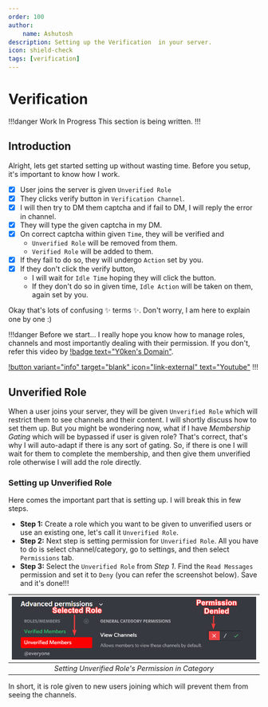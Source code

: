 ```yaml
---
order: 100
author:
    name: Ashutosh
description: Setting up the Verification  in your server.
icon: shield-check
tags: [verification]
---
```


# Verification

!!!danger Work In Progress
This section is being written.
!!!
## Introduction
Alright, lets get started setting up without wasting time. Before you setup, it's important to know how I work.

- [X] User joins the server is given `Unverified Role`
- [X] They clicks verify button in `Verification Channel`.
- [X] I will then try to DM them captcha and if fail to DM, I will reply the error in channel.
- [X] They will type the given captcha in my DM.
- [X] On correct captcha within given `Time`, they will be verified and 
    - `Unverified Role` will be removed from them.
    - `Verified Role` will be added to them.
- [X] If they fail to do so, they will undergo `Action` set by you.
- [X] If they don't click the verify button,
    - I will wait for `Idle Time` hoping they will click the button.
    - If they don't do so in given time, `Idle Action` will be taken on them, again set by you.

Okay that's lots of  confusing :sparkles: terms :sparkles:. Don't worry, I am here to explain one by one :)

!!!danger Before we start...
I really hope you know how to manage roles, channels and most importantly dealing with their permission. If you don't, refer this video by [!badge text="Y0ken's Domain"](https://www.youtube.com/channel/UC4negHehVJxHKwnxX5dck5g). 

[!button variant="info" target="blank" icon="link-external" text="Youtube"](https://www.youtube.com/watch?v=X1MGtTJWytg)
!!!

## Unverified Role
When a user joins your server, they will be given `Unverified Role` which will restrict them to see channels and their content. I will shortly discuss how to set them up. But you might be wondering now, what if I have *Membership Gating* which will be bypassed if user is given role?  That's correct, that's why I will auto-adapt if there is any sort of gating. So, if there is one I will wait for them to complete the membership, and then give them unverified role otherwise I will add the role directly.

### Setting up Unverified Role
Here comes the important part that is setting up. I will break this in few steps.
- **Step 1:**
    Create a role which you want to be given to unverified users or use an existing one, let's call it `Unverified Role`.
- **Step 2:**
    Next step is setting permission for `Unverified Role`. All you have to do is select channel/category, go to settings, and then select `Permissions` tab.
- **Step 3:**
    Select the `Unverified Role` from *Step 1*. Find the `Read Messages` permission and set it to `Deny` (you can refer the screenshot below). Save and it's done!!!

| ![Unverified Role](../resources/images/UnverifiedRole.png) | 
|:--:| 
| *Setting Unverified Role's Permission in Category* |

In short, it is role given to new users joining which will prevent them from seeing the channels.